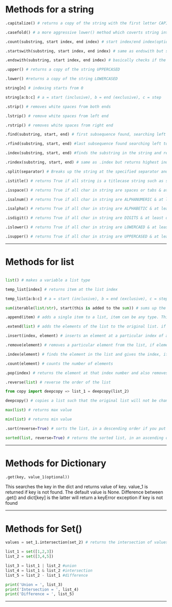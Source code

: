 # Methods for a string 
``` python
.capitalize() # returns a copy of the string with the first letter CAPITALIZED and the rest lowercase

.casefold() # a more aggressive lower() method which coverts string into casefolded string for caseless matching

.count(substring, start index, end index) # start index/end index(optional) within the string where search starts

.startswith(substring, start index, end index) # same as endswith but string starts with substring

.endswith(substring, start index, end index) # basically checks if the string ends with this substring, start index/end index(optional)

.upper() # returns a copy of the string UPPERCASED

.lower() #returns a copy of the string LOWERCASED

string[n] # indexing starts from 0

string[a:b:c] # a = start (inclusive), b = end (exclusive), c = step

.strip() # removes white spaces from both ends

.lstrip() # remove white spaces from left end

.rstrip() # removes white spaces from right end

.find(substring, start, end) # first subsequence found, searching left to right. Returns -1 if not found

.rfind(substring, start, end) #last subsequence found searching left to right. Returns -1 if not found

.index(substring, start, end) #finds the substring in the string and returns the index, if substring not found, ValueError is thrown

.rindex(substring, start, end) # same as .index but returns highest index

.split(separator) # Breaks up the string at the specified separator and returns a list of strings. If separator is not specified, it splits at spaces

.istitle() # returns True if all string is a titlecase string such as s = 'Python Is Good'; False otherwise

.isspace() # returns True if all char in string are spaces or tabs & at least one char; False otherwise

.isalnum() # returns True if all char in string are ALPHANUMERIC & at least one char; False otherwise

.isalpha() # returns True if all char in string are ALPHABETIC & at least one char; False otherwise

.isdigit() # returns True if all char in string are DIGITS & at least one char; False otherwise

.islower() # returns True if all char in string are LOWERCAED & at least one char; False otherwise

.isupper() # returns True if all char in string are UPPERCASED & at least one char; False otherwise
```
----------------------------------------------------------------------------------------------------
# Methods for list
``` python

list() # makes a variable a list type

temp_list[index] # returns item at the list index

temp_list[a:b:c] # a = start (inclusive), b = end (exclusive), c = step

sum(iterable(list/str), start(this is added to the sum)) # sums up the items in the list; only works if all the items within the list are numbers

.append(item) # adds a single item to a list, item can be any type. This modifies the list instead of making a new list

.extend(list) # adds the elements of the list to the original list. if its a tuple or a set just list(tuple/set)

.insert(index, element) # inserts an element at a particular index of a list

.remove(element) # removes a particular element from the list, if element not found, valueError is thrown

.index(element) # finds the element in the list and gives the index, if element not found, valueError is thrown.count

.count(element) # counts the number of elements

.pop(index) # returns the element at that index number and also removes it from the list

.reverse(list) # reverse the order of the list

from copy import deepcopy => list_1 = deepcopy(list_2)

deepcopy() # copies a list such that the original list will not be changed

max(list) # returns max value

min(list) # returns min value

.sort(reverse=True) # sorts the list, in a descending order if you put the reverse=True if not its ()

sorted(list, reverse=True) # returns the sorted list, in an ascending order unless you put reverse=True
```
----------------------------------------------------------------------------------------------------
# Methods for Dictionary 
``` python
.get(key, value_1(optional)) 
```
This searches the key in the dict and returns value of key. value_1 is returned if key is not found. The default value is None.
Difference between .get() and dict[key] is the latter will return a keyError exception if key is not found


----------------------------------------------------------------------------------------------------
# Methods for Set() 
``` python
values = set_1.intersection(set_2) # returns the intersection of values between set_1 and set_2

list_1 = set([1,2,3])
list_2 = set([3,4,5])

list_3 = list_1 | list_2 #union
list_4 = list_1 & list_2 #intersection
list_5 = list_2 - list_1 #difference

print('Union = ', list_3)
print('Intersection = ', list_4)
print('Difference = ', list_5)
```
----------------------------------------------------------------------------------------------------
